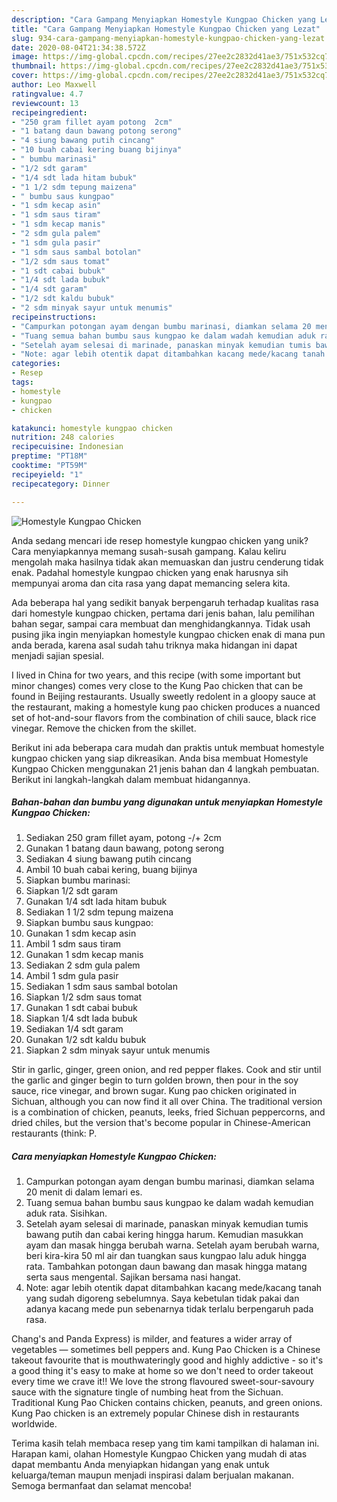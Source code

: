 ```yaml
---
description: "Cara Gampang Menyiapkan Homestyle Kungpao Chicken yang Lezat"
title: "Cara Gampang Menyiapkan Homestyle Kungpao Chicken yang Lezat"
slug: 934-cara-gampang-menyiapkan-homestyle-kungpao-chicken-yang-lezat
date: 2020-08-04T21:34:38.572Z
image: https://img-global.cpcdn.com/recipes/27ee2c2832d41ae3/751x532cq70/homestyle-kungpao-chicken-foto-resep-utama.jpg
thumbnail: https://img-global.cpcdn.com/recipes/27ee2c2832d41ae3/751x532cq70/homestyle-kungpao-chicken-foto-resep-utama.jpg
cover: https://img-global.cpcdn.com/recipes/27ee2c2832d41ae3/751x532cq70/homestyle-kungpao-chicken-foto-resep-utama.jpg
author: Leo Maxwell
ratingvalue: 4.7
reviewcount: 13
recipeingredient:
- "250 gram fillet ayam potong  2cm"
- "1 batang daun bawang potong serong"
- "4 siung bawang putih cincang"
- "10 buah cabai kering buang bijinya"
- " bumbu marinasi"
- "1/2 sdt garam"
- "1/4 sdt lada hitam bubuk"
- "1 1/2 sdm tepung maizena"
- " bumbu saus kungpao"
- "1 sdm kecap asin"
- "1 sdm saus tiram"
- "1 sdm kecap manis"
- "2 sdm gula palem"
- "1 sdm gula pasir"
- "1 sdm saus sambal botolan"
- "1/2 sdm saus tomat"
- "1 sdt cabai bubuk"
- "1/4 sdt lada bubuk"
- "1/4 sdt garam"
- "1/2 sdt kaldu bubuk"
- "2 sdm minyak sayur untuk menumis"
recipeinstructions:
- "Campurkan potongan ayam dengan bumbu marinasi, diamkan selama 20 menit di dalam lemari es."
- "Tuang semua bahan bumbu saus kungpao ke dalam wadah kemudian aduk rata. Sisihkan."
- "Setelah ayam selesai di marinade, panaskan minyak kemudian tumis bawang putih dan cabai kering hingga harum. Kemudian masukkan ayam dan masak hingga berubah warna. Setelah ayam berubah warna, beri kira-kira 50 ml air dan tuangkan saus kungpao lalu aduk hingga rata. Tambahkan potongan daun bawang dan masak hingga matang serta saus mengental. Sajikan bersama nasi hangat."
- "Note: agar lebih otentik dapat ditambahkan kacang mede/kacang tanah yang sudah digoreng sebelumnya. Saya kebetulan tidak pakai dan adanya kacang mede pun sebenarnya tidak terlalu berpengaruh pada rasa."
categories:
- Resep
tags:
- homestyle
- kungpao
- chicken

katakunci: homestyle kungpao chicken 
nutrition: 248 calories
recipecuisine: Indonesian
preptime: "PT18M"
cooktime: "PT59M"
recipeyield: "1"
recipecategory: Dinner

---
```



![Homestyle Kungpao Chicken](https://img-global.cpcdn.com/recipes/27ee2c2832d41ae3/751x532cq70/homestyle-kungpao-chicken-foto-resep-utama.jpg)

Anda sedang mencari ide resep homestyle kungpao chicken yang unik? Cara menyiapkannya memang susah-susah gampang. Kalau keliru mengolah maka hasilnya tidak akan memuaskan dan justru cenderung tidak enak. Padahal homestyle kungpao chicken yang enak harusnya sih mempunyai aroma dan cita rasa yang dapat memancing selera kita.

Ada beberapa hal yang sedikit banyak berpengaruh terhadap kualitas rasa dari homestyle kungpao chicken, pertama dari jenis bahan, lalu pemilihan bahan segar, sampai cara membuat dan menghidangkannya. Tidak usah pusing jika ingin menyiapkan homestyle kungpao chicken enak di mana pun anda berada, karena asal sudah tahu triknya maka hidangan ini dapat menjadi sajian spesial.

I lived in China for two years, and this recipe (with some important but minor changes) comes very close to the Kung Pao chicken that can be found in Beijing restaurants. Usually sweetly redolent in a gloopy sauce at the restaurant, making a homestyle kung pao chicken produces a nuanced set of hot-and-sour flavors from the combination of chili sauce, black rice vinegar. Remove the chicken from the skillet.


Berikut ini ada beberapa cara mudah dan praktis untuk membuat homestyle kungpao chicken yang siap dikreasikan. Anda bisa membuat Homestyle Kungpao Chicken menggunakan 21 jenis bahan dan 4 langkah pembuatan. Berikut ini langkah-langkah dalam membuat hidangannya.

<!--inarticleads1-->

##### Bahan-bahan dan bumbu yang digunakan untuk menyiapkan Homestyle Kungpao Chicken:

1. Sediakan 250 gram fillet ayam, potong -/+ 2cm
1. Gunakan 1 batang daun bawang, potong serong
1. Sediakan 4 siung bawang putih cincang
1. Ambil 10 buah cabai kering, buang bijinya
1. Siapkan  bumbu marinasi:
1. Siapkan 1/2 sdt garam
1. Gunakan 1/4 sdt lada hitam bubuk
1. Sediakan 1 1/2 sdm tepung maizena
1. Siapkan  bumbu saus kungpao:
1. Gunakan 1 sdm kecap asin
1. Ambil 1 sdm saus tiram
1. Gunakan 1 sdm kecap manis
1. Sediakan 2 sdm gula palem
1. Ambil 1 sdm gula pasir
1. Sediakan 1 sdm saus sambal botolan
1. Siapkan 1/2 sdm saus tomat
1. Gunakan 1 sdt cabai bubuk
1. Siapkan 1/4 sdt lada bubuk
1. Sediakan 1/4 sdt garam
1. Gunakan 1/2 sdt kaldu bubuk
1. Siapkan 2 sdm minyak sayur untuk menumis


Stir in garlic, ginger, green onion, and red pepper flakes. Cook and stir until the garlic and ginger begin to turn golden brown, then pour in the soy sauce, rice vinegar, and brown sugar. Kung pao chicken originated in Sichuan, although you can now find it all over China. The traditional version is a combination of chicken, peanuts, leeks, fried Sichuan peppercorns, and dried chiles, but the version that&#39;s become popular in Chinese-American restaurants (think: P. 

<!--inarticleads2-->

##### Cara menyiapkan Homestyle Kungpao Chicken:

1. Campurkan potongan ayam dengan bumbu marinasi, diamkan selama 20 menit di dalam lemari es.
1. Tuang semua bahan bumbu saus kungpao ke dalam wadah kemudian aduk rata. Sisihkan.
1. Setelah ayam selesai di marinade, panaskan minyak kemudian tumis bawang putih dan cabai kering hingga harum. Kemudian masukkan ayam dan masak hingga berubah warna. Setelah ayam berubah warna, beri kira-kira 50 ml air dan tuangkan saus kungpao lalu aduk hingga rata. Tambahkan potongan daun bawang dan masak hingga matang serta saus mengental. Sajikan bersama nasi hangat.
1. Note: agar lebih otentik dapat ditambahkan kacang mede/kacang tanah yang sudah digoreng sebelumnya. Saya kebetulan tidak pakai dan adanya kacang mede pun sebenarnya tidak terlalu berpengaruh pada rasa.


Chang&#39;s and Panda Express) is milder, and features a wider array of vegetables — sometimes bell peppers and. Kung Pao Chicken is a Chinese takeout favourite that is mouthwateringly good and highly addictive - so it&#39;s a good thing it&#39;s easy to make at home so we don&#39;t need to order takeout every time we crave it!! We love the strong flavoured sweet-sour-savoury sauce with the signature tingle of numbing heat from the Sichuan. Traditional Kung Pao Chicken contains chicken, peanuts, and green onions. Kung Pao chicken is an extremely popular Chinese dish in restaurants worldwide. 

Terima kasih telah membaca resep yang tim kami tampilkan di halaman ini. Harapan kami, olahan Homestyle Kungpao Chicken yang mudah di atas dapat membantu Anda menyiapkan hidangan yang enak untuk keluarga/teman maupun menjadi inspirasi dalam berjualan makanan. Semoga bermanfaat dan selamat mencoba!
